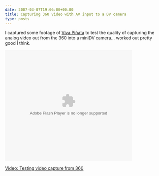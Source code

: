 ```yaml
---
date: 2007-03-07T19:06:00+00:00
title: Capturing 360 video with AV input to a DV camera
type: posts
---
```

I captured some footage of [Viva Piñata](http://on10.net/Blogs/erik/viva-pinata-help-cheats-info-wiki/) to test the quality of capturing the analog video out from the 360 into a miniDV camera... worked out pretty good I think.



<embed pluginspage="http://macromedia.com/go/getflashplayer" src="http://images.soapbox.msn.com/flash/soapbox1_1.swf" width="412" height="362" type="application/x-shockwave-flash" flashvars="c=v&v=5699dafe-d864-4d1f-976c-d5f4d9ed78db" wmode="transparent" quality="high">
</embed>


<a title="Testing video capture from 360" href="http://soapbox.msn.com/video.aspx?vid=5699dafe-d864-4d1f-976c-d5f4d9ed78db" target="_new">Video: Testing video capture from 360</a>
